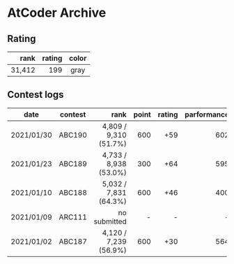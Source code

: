 # AtCoder Archive

## Rating

| rank | rating | color |
|---:|--:|:--:|
| 31,412 | 199 | gray |

## Contest logs

| date | contest | rank | point | rating | parformance |
|:---:|:--:|--:|--:|--:|--:|
| 2021/01/30 | ABC190 | 4,809 / 9,310 (51.7%) | 600 | +59 | 602 |
| 2021/01/23 | ABC189 | 4,733 / 8,938 (53.0%) | 300 | +64 | 595 |
| 2021/01/10 | ABC188 | 5,032 / 7,831 (64.3%) | 600 | +46 | 400 |
| 2021/01/09 | ARC111 | no submitted | - | - | - |
| 2021/01/02 | ABC187 | 4,120 / 7,239 (56.9%) | 600 | +30 | 564 |